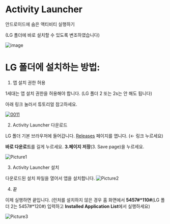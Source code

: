 # Activity Launcher

안드로이드에 숨은 액티비티 실행하기

(LG 폴더에 바로 설치할 수 있도록 변조하였습니다)

![image](https://github.com/Dr-Sauce/ActivityLauncher/assets/82555878/5571322b-8201-462b-a00e-30c5e5316269)


# LG 폴더에 설치하는 방법:

1. 앱 설치 권한 허용

1세대는 앱 설치 권한을 허용해야 합니다. (LG 폴더 2 또는 2s는 안 해도 됩니다)

아래 링크 눌러서 튜토리얼 참고하세요.

[![0011](https://github.com/Dr-Sauce/ActivityLauncher/assets/82555878/36845a20-0c22-4c46-8c49-a40011052228)](https://blog.naver.com/saucecompany_/221925422843)

2. Activity Launcher 다운로드

LG 폴더 기본 브라우저에 들어갑니다. [Releases](https://github.com/Dr-Sauce/ActivityLauncher/releases/latest) 페이지를 엽니다. (← 링크 누르세요)

**바로 다운로드**를 길게 누르세요. **3.페이지 저장**(3. Save page)을 누르세요.

![Picture1](https://github.com/Dr-Sauce/ActivityLauncher/assets/82555878/63fde9dd-9e0d-4738-abb5-5444a56a7ffa)

3. Activity Launcher 설치

다운로드된 설치 파일을 열어서 앱을 설치합니다.
![Picture2](https://github.com/Dr-Sauce/ActivityLauncher/assets/82555878/c51d1018-4f1b-4a32-b796-8c79930ac8c7)

4. 끝

이제 실행하면 끝입니다. (런처를 설치하지 않은 경우 홈 화면에서 **5457#*110#**(LG 폴더 2는 5457#*120#) 입력하고 **Installed Application List**에서 실행하세요)

![Picture3](https://github.com/Dr-Sauce/ActivityLauncher/assets/82555878/13648218-a528-48fb-8d81-af6372ff4c78)
